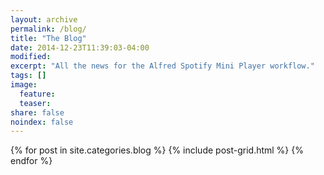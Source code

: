 ```yaml
---
layout: archive
permalink: /blog/
title: "The Blog"
date: 2014-12-23T11:39:03-04:00
modified:
excerpt: "All the news for the Alfred Spotify Mini Player workflow."
tags: []
image:
  feature:
  teaser:
share: false
noindex: false
---
```


<div class="tiles">
{% for post in site.categories.blog %}
  {% include post-grid.html %}
{% endfor %}
</div><!-- /.tiles -->
